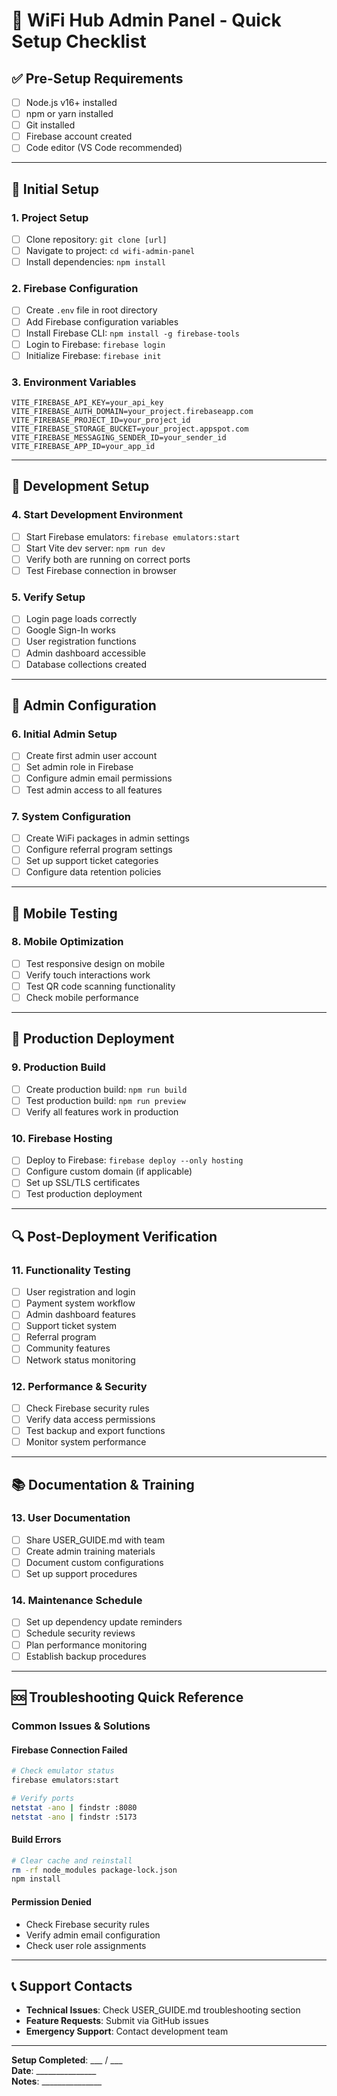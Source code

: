 # 🚀 WiFi Hub Admin Panel - Quick Setup Checklist

## ✅ Pre-Setup Requirements
- [ ] Node.js v16+ installed
- [ ] npm or yarn installed
- [ ] Git installed
- [ ] Firebase account created
- [ ] Code editor (VS Code recommended)

---

## 🔧 Initial Setup

### 1. Project Setup
- [ ] Clone repository: `git clone [url]`
- [ ] Navigate to project: `cd wifi-admin-panel`
- [ ] Install dependencies: `npm install`

### 2. Firebase Configuration
- [ ] Create `.env` file in root directory
- [ ] Add Firebase configuration variables
- [ ] Install Firebase CLI: `npm install -g firebase-tools`
- [ ] Login to Firebase: `firebase login`
- [ ] Initialize Firebase: `firebase init`

### 3. Environment Variables
```env
VITE_FIREBASE_API_KEY=your_api_key
VITE_FIREBASE_AUTH_DOMAIN=your_project.firebaseapp.com
VITE_FIREBASE_PROJECT_ID=your_project_id
VITE_FIREBASE_STORAGE_BUCKET=your_project.appspot.com
VITE_FIREBASE_MESSAGING_SENDER_ID=your_sender_id
VITE_FIREBASE_APP_ID=your_app_id
```

---

## 🚀 Development Setup

### 4. Start Development Environment
- [ ] Start Firebase emulators: `firebase emulators:start`
- [ ] Start Vite dev server: `npm run dev`
- [ ] Verify both are running on correct ports
- [ ] Test Firebase connection in browser

### 5. Verify Setup
- [ ] Login page loads correctly
- [ ] Google Sign-In works
- [ ] User registration functions
- [ ] Admin dashboard accessible
- [ ] Database collections created

---

## 🔐 Admin Configuration

### 6. Initial Admin Setup
- [ ] Create first admin user account
- [ ] Set admin role in Firebase
- [ ] Configure admin email permissions
- [ ] Test admin access to all features

### 7. System Configuration
- [ ] Create WiFi packages in admin settings
- [ ] Configure referral program settings
- [ ] Set up support ticket categories
- [ ] Configure data retention policies

---

## 📱 Mobile Testing

### 8. Mobile Optimization
- [ ] Test responsive design on mobile
- [ ] Verify touch interactions work
- [ ] Test QR code scanning functionality
- [ ] Check mobile performance

---

## 🚀 Production Deployment

### 9. Production Build
- [ ] Create production build: `npm run build`
- [ ] Test production build: `npm run preview`
- [ ] Verify all features work in production

### 10. Firebase Hosting
- [ ] Deploy to Firebase: `firebase deploy --only hosting`
- [ ] Configure custom domain (if applicable)
- [ ] Set up SSL/TLS certificates
- [ ] Test production deployment

---

## 🔍 Post-Deployment Verification

### 11. Functionality Testing
- [ ] User registration and login
- [ ] Payment system workflow
- [ ] Admin dashboard features
- [ ] Support ticket system
- [ ] Referral program
- [ ] Community features
- [ ] Network status monitoring

### 12. Performance & Security
- [ ] Check Firebase security rules
- [ ] Verify data access permissions
- [ ] Test backup and export functions
- [ ] Monitor system performance

---

## 📚 Documentation & Training

### 13. User Documentation
- [ ] Share USER_GUIDE.md with team
- [ ] Create admin training materials
- [ ] Document custom configurations
- [ ] Set up support procedures

### 14. Maintenance Schedule
- [ ] Set up dependency update reminders
- [ ] Schedule security reviews
- [ ] Plan performance monitoring
- [ ] Establish backup procedures

---

## 🆘 Troubleshooting Quick Reference

### Common Issues & Solutions

#### Firebase Connection Failed
```bash
# Check emulator status
firebase emulators:start

# Verify ports
netstat -ano | findstr :8080
netstat -ano | findstr :5173
```

#### Build Errors
```bash
# Clear cache and reinstall
rm -rf node_modules package-lock.json
npm install
```

#### Permission Denied
- Check Firebase security rules
- Verify admin email configuration
- Check user role assignments

---

## 📞 Support Contacts

- **Technical Issues**: Check USER_GUIDE.md troubleshooting section
- **Feature Requests**: Submit via GitHub issues
- **Emergency Support**: Contact development team

---

**Setup Completed**: ___ / ___  
**Date**: _______________  
**Notes**: _______________
